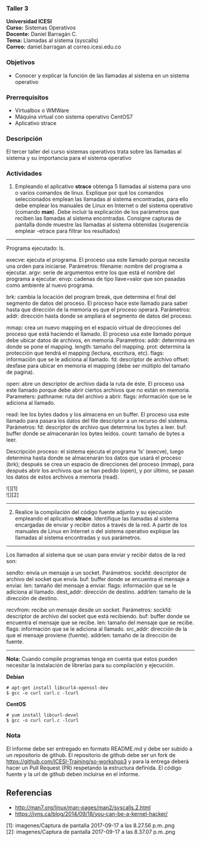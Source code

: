 ### Taller 3
**Universidad ICESI**  
**Curso:** Sistemas Operativos  
**Docente:** Daniel Barragán C.  
**Tema:** Llamadas al sistema (syscalls)  
**Correo:** daniel.barragan at correo.icesi.edu.co


### Objetivos
* Conocer y explicar la función de las llamadas al sistema en un sistema operativo

### Prerrequisitos
* Virtualbox o WMWare
* Máquina virtual con sistema operativo CentOS7
* Aplicativo strace

### Descripción
El tercer taller del curso sistemas operativos trata sobre las llamadas al sistema y su importancia para el sistema operativo

### Actividades

1. Empleando el aplicativo **strace** obtenga 5 llamadas al sistema para uno o varios comandos de linux. Explique por qué los comandos seleccionados emplean las llamadas al sistema encontradas, para ello debe emplear los manuales de Linux en Internet o del sistema operativo (comando **man**). Debe incluir la explicación de los parámetros que reciben las llamadas al sistema encontradas. Consigne capturas de pantalla donde muestre las llamadas al sistema obtenidas (sugerencia: emplear -etrace para filtrar los resultados)
______________________________
Programa ejecutado: ls.

execve: ejecuta el programa.
El proceso usa este llamado porque necesita una orden para iniciarse.
Parámetros: filename: nombre del programa a ejecutar.
            argv: serie de argumentos entre los que está el nombre del programa a ejecutar.
            envp: cadenas de tipo llave=valor que son pasadas como ambiente al nuevo programa.

brk: cambia la locación del program break, que determina el final del segmento de datos del proceso.
El proceso hace este llamado para saber hasta que dirección de la memoria es que el proceso operará.
Parámetros: addr: dirección hasta donde se ampliará el segmento de datos del proceso.

mmap: crea un nuevo mapping en el espacio virtual de direcciones del proceso que está haciendo el llamado.
El proceso usa este llamado porque debe ubicar datos de archivos, en memoria.
Parametros: addr: determina en donde se pone el mapping.
            length: tamaño del mapping.
            prot: determina la protección que tendrá el mapping (lectura, escritura, etc).
            flags: información que se le adiciona al llamado.
            fd: descriptor de archivo
            offset: desfase para ubicar en memoria el mapping (debe ser múltiplo del tamaño de pagina).

open: abre un descriptor de archivo dada la ruta de éste.
El proceso usa este llamado porque debe abrir ciertos archivos que no están en memoria.
Parameters: pathname: ruta del archivo a abrir.
            flags: información que se le adiciona al llamado.

read: lee los bytes dados y los almacena en un buffer.
El proceso usa este llamado para pasara los datos del file descriptor a un recurso del sistema.
Parámetros: fd: descriptor de archivo que determina los bytes a leer.
            buf: buffer donde se almacenarán los bytes leídos.
            count: tamaño de bytes a leer.

Descripción proceso: el sistema ejecuta el programa ‘ls’ (execve), luego determina hasta donde se almacenarán los datos que usará el proceso (brk); después se crea un espacio de direcciones del proceso (mmap), para después abrir los archivos que se han pedido (open), y por último, se pasan los datos de estos archivos a memoria (read).

![][1]  
![][2]  
______________________________

2. Realice la compilación del código fuente adjunto y su ejecución empleando el aplicativo **strace**. Identifique las llamadas al sistema encargadas de enviar y recibir datos a través de la red. A partir de los manuales de Linux en Internet o del sistema operativo explique las llamadas al sistema encontradas y sus parámetros.
______________________________

Los llamados al sistema que se usan para enviar y recibir datos de la red son:

sendto: envía un mensaje a un socket.
Parámetros: sockfd: descriptor de archivo del socket que envía.
            buf: buffer donde se encuentra el mensaje a enviar.
            len: tamaño del mensaje a enviar.
            flags: información que se le adiciona al llamado.
            dest_addr: dirección de destino.
            addrlen: tamaño de la dirección de destino.

recvfrom: recibe un mensaje desde un socket.
Parámetros: sockfd: descriptor de archivo del socket que está recibiendo.
            buf: buffer donde se encuentra el mensaje que se recibe.
            len: tamaño del mensaje que se recibe.
            flags: información que se le adiciona al llamado.
            src_addr: dirección de la que el mensaje proviene (fuente).
            addrlen: tamaño de la dirección de fuente.
______________________________

**Nota:** Cuando compile programas tenga en cuenta que estos pueden necesitar la instalación de librerías para su compilación y ejecución.

**Debian**
```
# apt-get install libcurl4-openssl-dev
$ gcc -o curl curl.c -lcurl
```
**CentOS**
```
# yum install libcurl-devel
$ gcc -o curl curl.c -lcurl
```

### Nota

El informe debe ser entregado en formato README.md y debe ser subido a un repositorio de github. El repositorio de github debe ser un fork de https://github.com/ICESI-Training/so-workshop3 y para la entrega deberá hacer un Pull Request (PR) respetando la estructura definida. El código fuente y la url de github deben incluirse en el informe.  

## Referencias

* http://man7.org/linux/man-pages/man2/syscalls.2.html  
* https://jvns.ca/blog/2014/09/18/you-can-be-a-kernel-hacker/

[1]: imagenes/Captura de pantalla 2017-09-17 a las 8.27.56 p.m..png  
[2]: imagenes/Captura de pantalla 2017-09-17 a las 8.37.07 p.m..png
